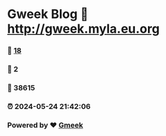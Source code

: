 # Gweek Blog :link: http://gweek.myla.eu.org 
### :page_facing_up: [18](http://gweek.myla.eu.org/tag.html) 
### :speech_balloon: 2 
### :hibiscus: 38615 
### :alarm_clock: 2024-05-24 21:42:06 
### Powered by :heart: [Gmeek](https://github.com/Meekdai/Gmeek)
